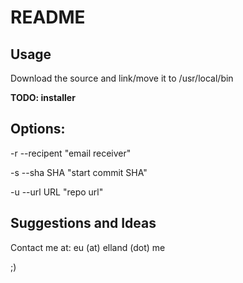 README
======

Usage
-----

Download the source and link/move it to /usr/local/bin

**TODO: installer**

Options:
--------

  -r    --recipent    "email receiver"  

  -s    --sha SHA     "start commit SHA"  

  -u    --url URL     "repo url"  


Suggestions and Ideas
---------------------

Contact me at: eu (at) elland (dot) me

;)
  